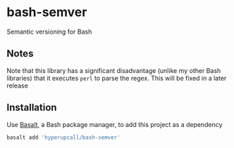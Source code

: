 # bash-semver

Semantic versioning for Bash

## Notes

Note that this library has a significant disadvantage (unlike my other Bash libraries) that it executes `perl` to parse the regex. This will be fixed in a later release

## Installation

Use [Basalt](https://github.com/hyperupcall/basalt), a Bash package manager, to add this project as a dependency

```sh
basalt add 'hyperupcall/bash-semver'
```
